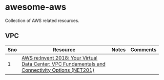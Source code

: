 # awesome-aws
Collection of AWS related resources.


## VPC

Sno|Resource|Notes|Comments
---|---|---|---
1|[AWS re:Invent 2018: Your Virtual Data Center: VPC Fundamentals and Connectivity Options (NET201)](https://www.youtube.com/watch?v=jZAvKgqlrjY)||